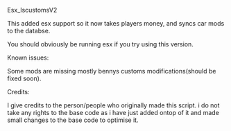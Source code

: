 Esx_lscustomsV2


This added esx support so it now takes players money, and syncs car mods to the databse.


You should obviously be running esx if you try using this version.


Known issues:

Some mods are missing mostly bennys customs modifications(should be fixed soon).




Credits:

I give credits to the person/people who originally made this script. i do not take any rights to the base code as i have just added ontop of it and made small changes to the base code to optimise it.